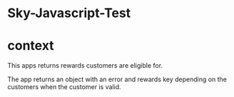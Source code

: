 # Sky-Javascript-Test 

# context 

This apps returns rewards customers are eligible for. 

The app returns an object with an error and rewards key depending on the customers when the customer is valid. 

